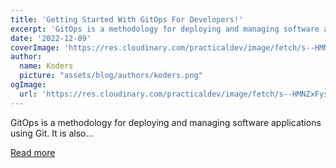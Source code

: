 ```yaml
---
title: 'Getting Started With GitOps For Developers!'
excerpt: 'GitOps is a methodology for deploying and managing software applications using Git. It is also...'
date: '2022-12-09'
coverImage: 'https://res.cloudinary.com/practicaldev/image/fetch/s--HMNZxFys--/c_imagga_scale,f_auto,fl_progressive,h_420,q_auto,w_1000/https://dev-to-uploads.s3.amazonaws.com/uploads/articles/48c6s81zywhx0q39upki.png'
author:
  name: Koders
  picture: "assets/blog/authors/koders.png"
ogImage:
  url: 'https://res.cloudinary.com/practicaldev/image/fetch/s--HMNZxFys--/c_imagga_scale,f_auto,fl_progressive,h_420,q_auto,w_1000/https://dev-to-uploads.s3.amazonaws.com/uploads/articles/48c6s81zywhx0q39upki.png'
---
```


GitOps is a methodology for deploying and managing software applications using Git. It is also...

[Read more](https://dev.to/pavanbelagatti/getting-started-with-gitops-for-developers-4aej)
